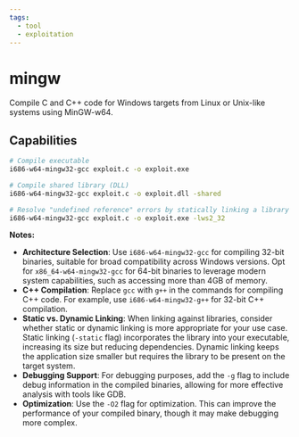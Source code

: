 ```yaml
---
tags:
  - tool
  - exploitation
---
```

# mingw

Compile C and C++ code for Windows targets from Linux or Unix-like systems using MinGW-w64.

## Capabilities

```bash
# Compile executable
i686-w64-mingw32-gcc exploit.c -o exploit.exe

# Compile shared library (DLL)
i686-w64-mingw32-gcc exploit.c -o exploit.dll -shared

# Resolve "undefined reference" errors by statically linking a library (e.g., ws2_32 for socket programming)
i686-w64-mingw32-gcc exploit.c -o exploit.exe -lws2_32
```

**Notes:**

- **Architecture Selection**: Use `i686-w64-mingw32-gcc` for compiling 32-bit binaries, suitable for broad compatibility across Windows versions. Opt for `x86_64-w64-mingw32-gcc` for 64-bit binaries to leverage modern system capabilities, such as accessing more than 4GB of memory.
- **C++ Compilation**: Replace `gcc` with `g++` in the commands for compiling C++ code. For example, use `i686-w64-mingw32-g++` for 32-bit C++ compilation.
- **Static vs. Dynamic Linking**: When linking against libraries, consider whether static or dynamic linking is more appropriate for your use case. Static linking (`-static` flag) incorporates the library into your executable, increasing its size but reducing dependencies. Dynamic linking keeps the application size smaller but requires the library to be present on the target system.
- **Debugging Support**: For debugging purposes, add the `-g` flag to include debug information in the compiled binaries, allowing for more effective analysis with tools like GDB.
- **Optimization**: Use the `-O2` flag for optimization. This can improve the performance of your compiled binary, though it may make debugging more complex.
